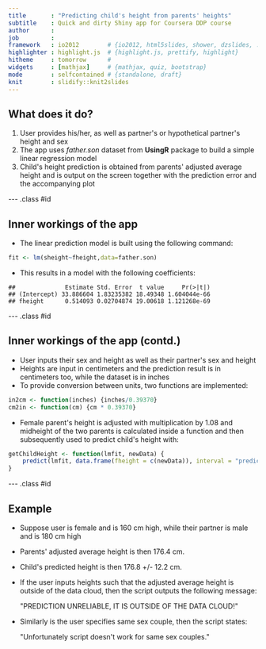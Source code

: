 ```yaml
---
title       : "Predicting child's height from parents' heights"
subtitle    : Quick and dirty Shiny app for Coursera DDP course
author      : 
job         : 
framework   : io2012        # {io2012, html5slides, shower, dzslides, ...}
highlighter : highlight.js  # {highlight.js, prettify, highlight}
hitheme     : tomorrow      # 
widgets     : [mathjax]     # {mathjax, quiz, bootstrap}
mode        : selfcontained # {standalone, draft}
knit        : slidify::knit2slides
---
```


## What does it do?

1. User provides his/her, as well as partner's or hypothetical partner's height and sex
2. The app uses *father.son* dataset from **UsingR** package to build a simple linear regression model
3. Child's height prediction is obtained from parents' adjusted average height and is output on the screen together with the prediction error and the accompanying plot

--- .class #id 

## Inner workings of the app


- The linear prediction model is built using the following command:


```r
fit <- lm(sheight~fheight,data=father.son)
```

- This results in a model with the following coefficients:


```
##              Estimate Std. Error  t value     Pr(>|t|)
## (Intercept) 33.886604 1.83235382 18.49348 1.604044e-66
## fheight      0.514093 0.02704874 19.00618 1.121268e-69
```

--- .class #id

## Inner workings of the app (contd.)
- User inputs their sex and height as well as their partner's sex and height
- Heights are input in centimeters and the prediction result is in centimeters too, while the dataset is in inches
- To provide conversion between units, two functions are implemented:


```r
in2cm <- function(inches) {inches/0.39370}
cm2in <- function(cm) {cm * 0.39370}
```
- Female parent's height is adjusted with multiplication by 1.08 and midheight of the two parents is calculated inside a function and then subsequently used to predict child's height with:
 

```r
getChildHeight <- function(lmfit, newData) {
    predict(lmfit, data.frame(fheight = c(newData)), interval = "prediction")
}
```

--- .class #id

## Example
- Suppose user is female and is 160 cm high, while their partner is male and is 180 cm high


- Parents' adjusted average height is then 176.4 cm.



- Child's predicted height is then 176.8 +/- 12.2 cm.

- If the user inputs heights such that the adjusted average height is outside of the data cloud, then the script outputs the following message:
    
    "PREDICTION UNRELIABLE, IT IS OUTSIDE OF THE DATA CLOUD!"
    
- Similarly is the user specifies same sex couple, then the script states:
    
    "Unfortunately script doesn't work for same sex couples."



